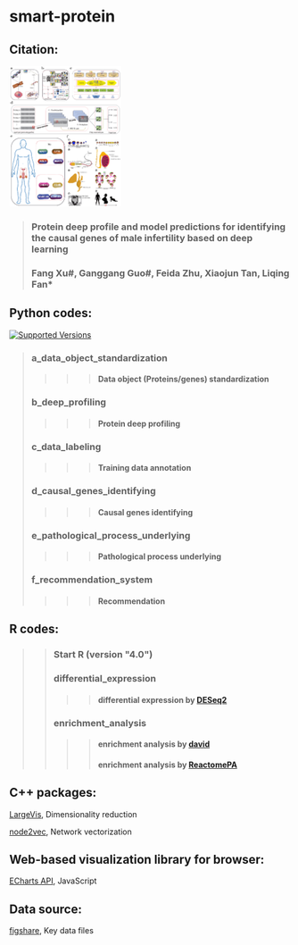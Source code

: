 # smart-protein

## Citation:

<p><a href="https://github.com/guo-ganggang/smart-protein/blob/main/images/GraphAbstract.png" rel="nofollow"><img src="https://github.com/guo-ganggang/smart-protein/blob/main/images/GraphAbstract.png" height="252" style="max-width:100%;"></a></p>


> ### Protein deep profile and model predictions for identifying the causal genes of male infertility based on deep learning
> ### Fang Xu#, Ganggang Guo#, Feida Zhu, Xiaojun Tan, Liqing Fan*

## Python codes:
<a href="https://pypi.org/project/requests" rel="nofollow"><img alt="Supported Versions" src="https://warehouse-camo.ingress.cmh1.psfhosted.org/508b21fb70f4bc69e3d62730b3ac3c307a209bca/68747470733a2f2f696d672e736869656c64732e696f2f707970692f707976657273696f6e732f72657175657374732e737667"></a>

> ### a_data_object_standardization
>>>> #### Data object (Proteins/genes) standardization
> ### b_deep_profiling
>>>> #### Protein deep profiling
> ### c_data_labeling
>>>> #### Training data annotation
> ### d_causal_genes_identifying
>>>> #### Causal genes identifying
> ### e_pathological_process_underlying
>>>> #### Pathological process underlying
> ### f_recommendation_system
>>>> #### Recommendation

## R codes:


>> ### Start R (version "4.0") 
>> ### differential_expression
>>>> #### differential expression by [DESeq2](https://bioconductor.org/packages/release/bioc/html/DESeq2.html)
>> ### enrichment_analysis
>>>> #### enrichment analysis by [david](https://david.ncifcrf.gov/tools.jsp)
>>>> #### enrichment analysis by [ReactomePA](https://bioconductor.org/packages/release/bioc/vignettes/ReactomePA/inst/doc/ReactomePA.html)


## C++ packages:

[LargeVis](https://github.com/lferry007/LargeVis), Dimensionality reduction <br>

[node2vec](https://github.com/snap-stanford/snap/tree/master/examples/node2vec), Network vectorization<br>


## Web-based visualization library for browser:

[ECharts API](https://echarts.apache.org/en/api.html#echarts), JavaScript <br>


## Data source:
[figshare](https://figshare.com/projects/smart-protein/99116), Key data files <br>
